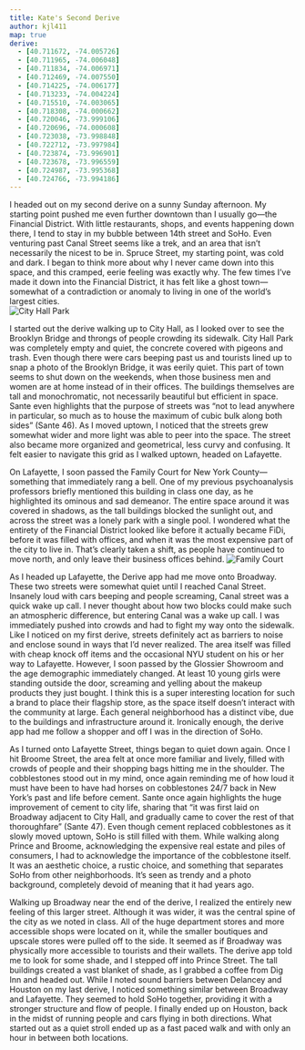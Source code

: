 ```yaml
---
title: Kate's Second Derive
author: kjl411
map: true
derive:
  - [40.711672, -74.005726]
  - [40.711965, -74.006048]
  - [40.711834, -74.006971]
  - [40.712469, -74.007550]
  - [40.714225, -74.006177]
  - [40.713233, -74.004224]
  - [40.715510, -74.003065]
  - [40.718308, -74.000662]
  - [40.720046, -73.999106]
  - [40.720696, -74.000608]
  - [40.723038, -73.998848]
  - [40.722712, -73.997984]
  - [40.723874, -73.996901]
  - [40.723678, -73.996559]
  - [40.724987, -73.995368]
  - [40.724766, -73.994186]
---
```


I headed out on my second derive on a sunny Sunday afternoon. My starting point pushed me even further downtown than I usually go—the Financial District. With little restaurants, shops, and events happening down there, I tend to stay in my bubble between 14th street and SoHo. Even venturing past Canal Street seems like a trek, and an area that isn’t necessarily the nicest to be in. Spruce Street, my starting point, was cold and dark. I began to think more about why I never came down into this space, and this cramped, eerie feeling was exactly why. The few times I’ve made it down into the Financial District, it has felt like a ghost town—somewhat of a contradiction or anomaly to living in one of the world’s largest cities.  
![City Hall Park](https://i.imgur.com/DgUuskU.jpg)

I started out the derive walking up to City Hall, as I looked over to see the Brooklyn Bridge and throngs of people crowding its sidewalk. City Hall Park was completely empty and quiet, the concrete covered with pigeons and trash. Even though there were cars beeping past us and tourists lined up to snap a photo of the Brooklyn Bridge, it was eerily quiet. This part of town seems to shut down on the weekends, when those business men and women are at home instead of in their offices. The buildings themselves are tall and monochromatic, not necessarily beautiful but efficient in space. Sante even highlights that the purpose of streets was “not to lead anywhere in particular, so much as to house the maximum of cubic bulk along both sides” (Sante 46). As I moved uptown, I noticed that the streets grew somewhat wider and more light was able to peer into the space. The street also became more organized and geometrical, less curvy and confusing. It felt easier to navigate this grid as I walked uptown, headed on Lafayette.

On Lafayette, I soon passed the Family Court for New York County—something that immediately rang a bell. One of my previous psychoanalysis professors briefly mentioned this building in class one day, as he highlighted its ominous and sad demeanor. The entire space around it was covered in shadows, as the tall buildings blocked the sunlight out, and across the street was a lonely park with a single pool. I wondered what the entirety of the Financial District looked like before it actually became FiDi, before it was filled with offices, and when it was the most expensive part of the city to live in. That’s clearly taken a shift, as people have continued to move north, and only leave their business offices behind.
![Family Court](https://i.imgur.com/OAHd6Sj.jpg)

As I headed up Lafayette, the Derive app had me move onto Broadway. These two streets were somewhat quiet until I reached Canal Street. Insanely loud with cars beeping and people screaming, Canal street was a quick wake up call. I never thought about how two blocks could make such an atmospheric difference, but entering Canal was a wake up call. I was immediately pushed into crowds and had to fight my way onto the sidewalk. Like I noticed on my first derive, streets definitely act as barriers to noise and enclose sound in ways that I’d never realized. The area itself was filled with cheap knock off items and the occasional NYU student on his or her way to Lafayette. However, I soon passed by the Glossier Showroom and the age demographic immediately changed. At least 10 young girls were standing outside the door, screaming and yelling about the makeup products they just bought. I think this is a super interesting location for such a brand to place their flagship store, as the space itself doesn’t interact with the community at large. Each general neighborhood has a distinct vibe, due to the buildings and infrastructure around it. Ironically enough, the derive app had me follow a shopper and off I was in the direction of SoHo.

As I turned onto Lafayette Street, things began to quiet down again. Once I hit Broome Street, the area felt at once more familiar and lively, filled with crowds of people and their shopping bags hitting me in the shoulder. The cobblestones stood out in my mind, once again reminding me of how loud it must have been to have had horses on cobblestones 24/7 back in New York’s past and life before cement. Sante once again highlights the huge improvement of cement to city life, sharing that “it was first laid on Broadway adjacent to City Hall, and gradually came to cover the rest of that thoroughfare” (Sante 47). Even though cement replaced cobblestones as it slowly moved uptown, SoHo is still filled with them. While walking along Prince and Broome, acknowledging the expensive real estate and piles of consumers, I had to acknowledge the importance of the cobblestone itself. It was an aesthetic choice, a rustic choice, and something that separates SoHo from other neighborhoods. It’s seen as trendy and a photo background, completely devoid of meaning that it had years ago.

Walking up Broadway near the end of the derive, I realized the entirely new feeling of this larger street. Although it was wider, it was the central spine of the city as we noted in class. All of the huge department stores and more accessible shops were located on it, while the smaller boutiques and upscale stores were pulled off to the side. It seemed as if Broadway was physically more accessible to tourists and their wallets. The derive app told me to look for some shade, and I stepped off into Prince Street. The tall buildings created a vast blanket of shade, as I grabbed a coffee from Dig Inn and headed out. While I noted sound barriers between Delancey and Houston on my last derive, I noticed something similar between Broadway and Lafayette. They seemed to hold SoHo together, providing it with a stronger structure and flow of people. I finally ended up on Houston, back in the midst of running people and cars flying in both directions. What started out as a quiet stroll ended up as a fast paced walk and with only an hour in between both locations.
